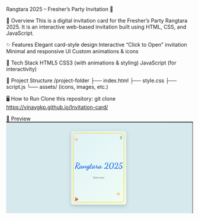 Rangtara 2025 – Fresher’s Party Invitation 🎉

📌 Overview
This is a digital invitation card for the Fresher’s Party Rangtara 2025.
It is an interactive web-based invitation built using HTML, CSS, and JavaScript.

✨ Features
Elegant card-style design
Interactive “Click to Open” invitation
Minimal and responsive UI
Custom animations & icons

🚀 Tech Stack
HTML5
CSS3 (with animations & styling)
JavaScript (for interactivity)


📂 Project Structure
/project-folder
  ├── index.html
  ├── style.css
  ├── script.js
  └── assets/ (icons, images, etc.)

🖥️ How to Run
Clone this repository:
git clone https://vinaygkp.github.io/Invitation-card/

📸 Preview
![Screenshot](img1.png/)